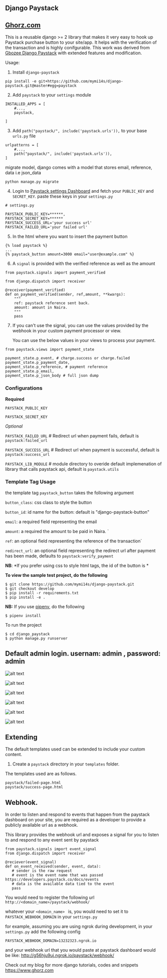 ## Django Paystack

## <a href="https://www.ghorz.com">Ghorz.com</a>

This is a reusable django >= 2 library that makes it very easy to hook up Paystack purchase button to your site/app. It helps with the verification of the transaction and is highly conifgurable. This work was derived from <a href="https://github.com/gbozee/django-paystack">Gbozee Django Paystack</a> with extended features and modification.

Usage:

1. Install `django-paystack`
```
pip install -e git+https://github.com/mymi14s/django-paystack.git@master#egg=paystack
```

2. Add `paystack` to your `settings` module
```
INSTALLED_APPS = [
    #...,
    paystack,

]
```

3. Add `path("paystack/", include('paystack.urls')),` to your base `urls.py` file
```
urlpatterns = [
    #...,
    path("paystack/", include('paystack.urls')),
]
```
  migrate model, django comes with a model that stores email, reference, data i.e json_data

  ```
  python manage.py migrate
  ```

4. Login to [Paystack settings Dashboard](https://dashboard.paystack.com/#/settings/developer) and fetch your `PUBLIC_KEY` and `SECRET_KEY`. paste these keys in your `settings.py`

```
# settings.py

PAYSTACK_PUBLIC_KEY=******,
PAYSTACK_SECRET_KEY=******
PAYSTACK_SUCCESS_URL='your success url'
PAYSTACK_FAILED_URL='your failed url'
```



5. In the html where you want to insert the payment button

```
{% load paystack %}
...
{% paystack_button amount=3000 email="user@example.com" %}

```

6. A `signal` is provided with the verified  reference as well as the amount

```
from paystack.signals import payment_verified

from django.dispatch import receiver

@receiver(payment_verified)
def on_payment_verified(sender, ref,amount, **kwargs):
    """
    ref: paystack reference sent back.
    amount: amount in Naira.
    """
    pass
```

7. If you can't use the signal, you can use the values provided by the webhook in your
   custom payment processor or view.

   You can use the below values in your views to process your payment.
```
from paystack.views import payment_state

payment_state.p_event, # charge.success or charge.failed
payment_state.p_payment_date,
payment_state.p_reference, # payment reference
payment_state.p_email,
payment_state.p_json_body # full json dump
```

### Configurations

**Required**

`PAYSTACK_PUBLIC_KEY`

`PAYSTACK_SECRET_KEY`

_Optional_

`PAYSTACK_FAILED_URL` # Redirect url when payment fails, default is `paystack:failed_url`

`PAYSTACK_SUCCESS_URL` # Redirect url when payment is successful, default is `paystack:success_url`

`PAYSTACK_LIB_MODULE` # module directory to overide default implemenation of library that calls paystack api, default is `paystack.utils`


### Template Tag Usage

the template tag `paystack_button` takes the following argument

`button_class`: css class to style the button

`button_id`: id name for the button: default is "django-paystack-button"

`email`: a required field representing the email

`amount`: a required the amount to be paid in Naira. `

`ref`: an optional field representing the reference of the transaction`

`redirect_url`: an optional field representing the redirect url after payment has been made, defaults to `paystack:verify_payment`

**NB**: *If you prefer using css to style html tags, the id of the button is *


**To view the sample test project, do the following**
```
$ git clone https://github.com/mymi14s/django-paystack.git
$ git checkout develop
$ pip install -r requirements.txt
$ pip install -e .

```

**NB:** If you use [pipenv](), do the following
```
$ pipenv install

```

To run the project
```
$ cd django_paystack
$ python manage.py runserver

```
## Default admin login. usernam: admin , password: admin

![alt text](./photo/paypage.png)


![alt text](./photo/paystack.png)


![alt text](./photo/paystacksuccess.png)


![alt text](./photo/paymentsuccess.png)


![alt text](./photo/adminhistorylisting.png)


![alt text](./photo/adminhistorydetail.png)


## Extending
The default templates used can be extended to include your custom content.

1. Create a `paystack` directory in your `templates` folder.

The templates used are as follows.

```
paystack/failed-page.html
paystack/success-page.html
```

## Webhook.
In order to listen and respond to events that happen from the paystack dashboard on your site, you are required as a developer to provide a publicly available url as a webhook.

This library provides the webhook url and exposes a signal for you to listen to and respond to any event sent by paystack

```
from paystack.signals import event_signal
from django.dispatch import receiver

@reciever(event_signal)
def on_event_received(sender, event, data):
   # sender is the raw request
   # event is the event name that was passed https://developers.paystack.co/docs/events
   # data is the available data tied to the event
   pass
```

You would need to register the following url
`http://<domain_name>/paystack/webhook/`

whatever your `<domain_name> ` is, you would need to set it to `PAYSTACK_WEBHOOK_DOMAIN` in your `settings.py`

for example, assuming you are using ngrok during development, in your `settings.py` add the following config

```
PAYSTACK_WEBHOOK_DOMAIN=13232323.ngrok.io
```

and your webhook url that you would paste at paystack dashboard would be like:
http://g56hju9uj.ngrok.io/paystack/webhook/

Check out my blog for more django tutorials, codes and snippets https://www.ghorz.com
